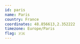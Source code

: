 ```yaml
---
id: paris
name: Paris
country: France
coordinates: 48.856613,2.352222
timezone: Europe/Paris
flag: 🇫🇷
---
```


